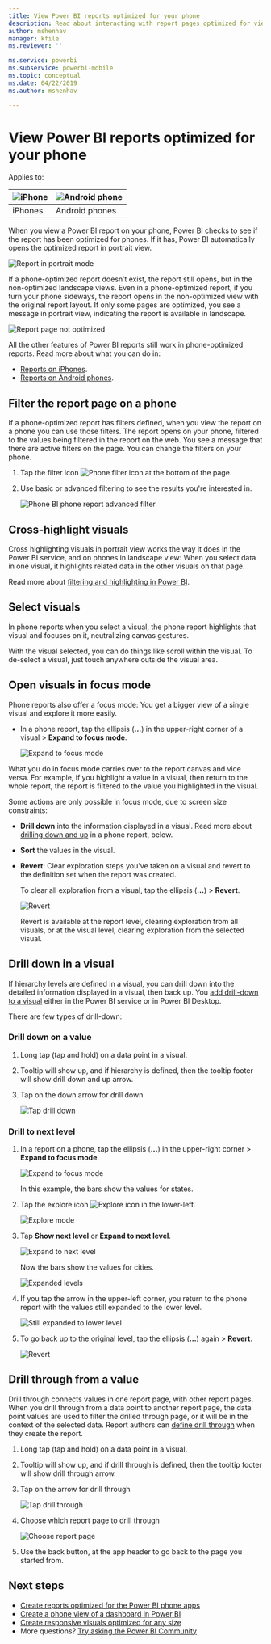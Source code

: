 ```yaml
---
title: View Power BI reports optimized for your phone
description: Read about interacting with report pages optimized for viewing in the Power BI phone apps.
author: mshenhav
manager: kfile
ms.reviewer: ''

ms.service: powerbi
ms.subservice: powerbi-mobile
ms.topic: conceptual
ms.date: 04/22/2019
ms.author: mshenhav

---
```

# View Power BI reports optimized for your phone

Applies to:

| ![iPhone](./media/mobile-apps-view-phone-report/ios-logo-40-px.png) | ![Android phone](./media/mobile-apps-view-phone-report/android-logo-40-px.png) |
|:--- |:--- |
| iPhones |Android phones |

When you view a Power BI report on your phone, Power BI checks to see if the report has been optimized for phones. If it has, Power BI automatically opens the optimized report in portrait view.

![Report in portrait mode](./media/mobile-apps-view-phone-report/07-power-bi-phone-report-portrait.png)

If a phone-optimized report doesn’t exist, the report still opens, but in the non-optimized landscape views. Even in a phone-optimized report, if you turn your phone sideways, the report opens in the non-optimized view with the original report layout. If only some pages are optimized, you see a message in portrait view, indicating the report is available in landscape.

![Report page not optimized](./media/mobile-apps-view-phone-report/06-power-bi-phone-report-page-not-optimized.png)

All the other features of Power BI reports still work in phone-optimized reports. Read more about what you can do in:

* [Reports on iPhones](mobile-reports-in-the-mobile-apps.md). 
* [Reports on Android phones](mobile-reports-in-the-mobile-apps.md).

## Filter the report page on a phone
If a phone-optimized report has filters defined, when you view the report on a phone you can use those filters. The report opens on your phone, filtered to the values being filtered in the report on the web. You see a message that there are active filters on the page. You can change the filters on your phone.

1. Tap the filter icon ![Phone filter icon](./media/mobile-apps-view-phone-report/power-bi-phone-filter-icon.png) at the bottom of the page. 
2. Use basic or advanced filtering to see the results you're interested in.
   
    ![Phone BI phone report advanced filter](./media/mobile-apps-view-phone-report/power-bi-iphone-advanced-filter-toronto.gif)

## Cross-highlight visuals
Cross highlighting visuals in portrait view works the way it does in the Power BI service, and on phones in landscape view: When you select data in one visual, it highlights related data in the other visuals on that page.

Read more about [filtering and highlighting in Power BI](../../power-bi-reports-filters-and-highlighting.md).

## Select visuals
In phone reports when you select a visual, the phone report highlights that visual and focuses on it, neutralizing canvas gestures.

With the visual selected, you can do things like scroll within the visual. To de-select a visual, just touch anywhere outside the visual area.

## Open visuals in focus mode
Phone reports also offer a focus mode: You get a bigger view of a single visual and explore it more easily.

* In a phone report, tap the ellipsis (**...**) in the upper-right corner of a visual  > **Expand to focus mode**.
  
    ![Expand to focus mode](././media/mobile-apps-view-phone-report/power-bi-phone-report-focus-mode.png)

What you do in focus mode carries over to the report canvas and vice versa. For example, if you highlight a value in a visual, then return to the whole report, the report is filtered to the value you highlighted in the visual.

Some actions are only possible in focus mode, due to screen size constraints:

* **Drill down** into the information displayed in a visual. Read more about [drilling down and up](mobile-apps-view-phone-report.md#drill-down-in-a-visual) in a phone report, below.
* **Sort** the values in the visual.
* **Revert**: Clear exploration steps you've taken on a visual and revert to the definition set when the report was created.
  
    To clear all exploration from a visual, tap the ellipsis (**...**) > **Revert**.
  
    ![Revert](././media/mobile-apps-view-phone-report/power-bi-phone-report-revert-levels.png)
  
    Revert is available at the report level, clearing exploration from all visuals, or at the visual level, clearing exploration from the selected visual.   

## Drill down in a visual
If hierarchy levels are defined in a visual, you can drill down into the detailed information displayed in a visual, then back up. You [add drill-down to a visual](../end-user-drill.md) either in the Power BI service or in Power BI Desktop.

There are few types of drill-down:

### Drill down on a value
1. Long tap (tap and hold) on a data point in a visual.
2. Tooltip will show up, and if hierarchy is defined, then the tooltip footer will show drill down and up arrow.
3. Tap on the down arrow for drill down

    ![Tap drill down](././media/mobile-apps-view-phone-report/report-drill-down.png)

### Drill to next level
1. In a report on a phone, tap the ellipsis (**...**) in the upper-right corner > **Expand to focus mode**.
   
    ![Expand to focus mode](././media/mobile-apps-view-phone-report/power-bi-phone-report-focus-mode.png)
   
    In this example, the bars show the values for states.
2. Tap the explore icon ![Explore icon](./media/mobile-apps-view-phone-report/power-bi-phone-report-explore-icon.png) in the lower-left.
   
    ![Explore mode](./media/mobile-apps-view-phone-report/power-bi-phone-report-explore-mode.png)
3. Tap **Show next level** or **Expand to next level**.
   
    ![Expand to next level](./media/mobile-apps-view-phone-report/power-bi-phone-report-expand-levels.png)
   
    Now the bars show the values for cities.
   
    ![Expanded levels](./media/mobile-apps-view-phone-report/power-bi-phone-report-expanded-levels.png)
4. If you tap the arrow in the upper-left corner, you return to the phone report with the values still expanded to the lower level.
   
    ![Still expanded to lower level](./media/mobile-apps-view-phone-report/power-bi-back-to-phone-report-expanded-levels.png)
5. To go back up to the original level, tap the ellipsis (**...**) again > **Revert**.
   
    ![Revert](././media/mobile-apps-view-phone-report/power-bi-phone-report-revert-levels.png)

## Drill through from a value
Drill through connects values in one report page, with other report pages. When you drill through from a data point to another report page, the data point values are used to filter the drilled through page, or it will be in the context of the selected data.
Report authors can [define drill through](https://docs.microsoft.com/power-bi/desktop-drillthrough) when they create the report.

1. Long tap (tap and hold) on a data point in a visual.
2. Tooltip will show up, and if drill through is defined, then the tooltip footer will show drill through arrow.
3. Tap on the arrow for drill through

    ![Tap drill through](././media/mobile-apps-view-phone-report/report-drill-through1.png)

4. Choose which report page to drill through

    ![Choose report page](././media/mobile-apps-view-phone-report/report-drill-through2.png)

5. Use the back button, at the app header to go back to the page you started from.


## Next steps
* [Create reports optimized for the Power BI phone apps](../../desktop-create-phone-report.md)
* [Create a phone view of a dashboard in Power BI](../../service-create-dashboard-mobile-phone-view.md)
* [Create responsive visuals optimized for any size](../../visuals/desktop-create-responsive-visuals.md)
* More questions? [Try asking the Power BI Community](http://community.powerbi.com/)

